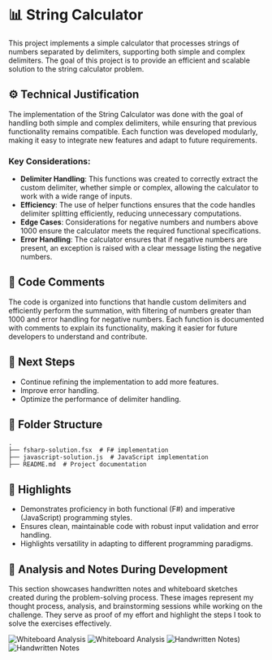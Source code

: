 # 📊 String Calculator

This project implements a simple calculator that processes strings of numbers separated by delimiters, supporting both simple and complex delimiters. The goal of this project is to provide an efficient and scalable solution to the string calculator problem.

## ⚙️ Technical Justification

The implementation of the String Calculator was done with the goal of handling both simple and complex delimiters, while ensuring that previous functionality remains compatible. Each function was developed modularly, making it easy to integrate new features and adapt to future requirements.

### Key Considerations:
- **Delimiter Handling**: This functions was created to correctly extract the custom delimiter, whether simple or complex, allowing the calculator to work with a wide range of inputs.
- **Efficiency**: The use of helper functions ensures that the code handles delimiter splitting efficiently, reducing unnecessary computations.
- **Edge Cases**: Considerations for negative numbers and numbers above 1000 ensure the calculator meets the required functional specifications.
- **Error Handling**: The calculator ensures that if negative numbers are present, an exception is raised with a clear message listing the negative numbers.


## 📝 Code Comments

The code is organized into functions that handle custom delimiters and efficiently perform the summation, with filtering of numbers greater than 1000 and error handling for negative numbers. Each function is documented with comments to explain its functionality, making it easier for future developers to understand and contribute.

## 🚀 Next Steps

- Continue refining the implementation to add more features.
- Improve error handling.
- Optimize the performance of delimiter handling.

## 📂 Folder Structure

```
.
├── fsharp-solution.fsx  # F# implementation
├── javascript-solution.js  # JavaScript implementation
├── README.md  # Project documentation
```

## 🌟 Highlights

- Demonstrates proficiency in both functional (F#) and imperative (JavaScript) programming styles.
- Ensures clean, maintainable code with robust input validation and error handling.
- Highlights versatility in adapting to different programming paradigms.

## 📝 Analysis and Notes During Development

This section showcases handwritten notes and whiteboard sketches created during the problem-solving process. These images represent my thought process, analysis, and brainstorming sessions while working on the challenge. They serve as proof of my effort and highlight the steps I took to solve the exercises effectively.

![Whiteboard Analysis](https://github.com/cathe1905/String-Calculator-Artifact/blob/main/Imagen%20de%20WhatsApp%202025-01-15%20a%20las%2018.55.22_a8611aad.jpg)
![Whiteboard Analysis](https://github.com/cathe1905/String-Calculator-Artifact/blob/main/Imagen%20de%20WhatsApp%202025-01-15%20a%20las%2018.40.33_dce63f2f.jpg)
![Handwritten Notes](https://github.com/cathe1905/String-Calculator-Artifact/blob/main/Imagen%20de%20WhatsApp%202025-01-15%20a%20las%2018.40.34_659e4e99.jpg))
![Handwritten Notes](https://github.com/cathe1905/String-Calculator-Artifact/blob/main/Imagen%20de%20WhatsApp%202025-01-15%20a%20las%2018.46.13_4de5803a.jpg)

